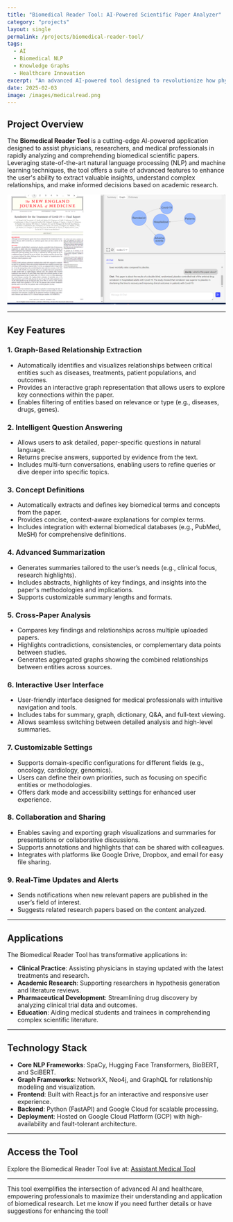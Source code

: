 ```yaml
---
title: "Biomedical Reader Tool: AI-Powered Scientific Paper Analyzer"
category: "projects"
layout: single
permalink: /projects/biomedical-reader-tool/
tags:
  - AI
  - Biomedical NLP
  - Knowledge Graphs
  - Healthcare Innovation
excerpt: "An advanced AI-powered tool designed to revolutionize how physicians and researchers interact with scientific papers, providing graph-based relationship insights, question answering, concept definitions, summaries, and more."
date: 2025-02-03
image: /images/medicalread.png
---
```


## Project Overview

The **Biomedical Reader Tool** is a cutting-edge AI-powered application designed to assist physicians, researchers, and medical professionals in rapidly analyzing and comprehending biomedical scientific papers. Leveraging state-of-the-art natural language processing (NLP) and machine learning techniques, the tool offers a suite of advanced features to enhance the user's ability to extract valuable insights, understand complex relationships, and make informed decisions based on academic research.

![Biomedical Reader Tool](/images/medicalread.png)

---

## Key Features

### 1. **Graph-Based Relationship Extraction**
- Automatically identifies and visualizes relationships between critical entities such as diseases, treatments, patient populations, and outcomes.
- Provides an interactive graph representation that allows users to explore key connections within the paper.
- Enables filtering of entities based on relevance or type (e.g., diseases, drugs, genes).

### 2. **Intelligent Question Answering**
- Allows users to ask detailed, paper-specific questions in natural language.
- Returns precise answers, supported by evidence from the text.
- Includes multi-turn conversations, enabling users to refine queries or dive deeper into specific topics.

### 3. **Concept Definitions**
- Automatically extracts and defines key biomedical terms and concepts from the paper.
- Provides concise, context-aware explanations for complex terms.
- Includes integration with external biomedical databases (e.g., PubMed, MeSH) for comprehensive definitions.

### 4. **Advanced Summarization**
- Generates summaries tailored to the user’s needs (e.g., clinical focus, research highlights).
- Includes abstracts, highlights of key findings, and insights into the paper's methodologies and implications.
- Supports customizable summary lengths and formats.

### 5. **Cross-Paper Analysis**
- Compares key findings and relationships across multiple uploaded papers.
- Highlights contradictions, consistencies, or complementary data points between studies.
- Generates aggregated graphs showing the combined relationships between entities across sources.

### 6. **Interactive User Interface**
- User-friendly interface designed for medical professionals with intuitive navigation and tools.
- Includes tabs for summary, graph, dictionary, Q&A, and full-text viewing.
- Allows seamless switching between detailed analysis and high-level summaries.

### 7. **Customizable Settings**
- Supports domain-specific configurations for different fields (e.g., oncology, cardiology, genomics).
- Users can define their own priorities, such as focusing on specific entities or methodologies.
- Offers dark mode and accessibility settings for enhanced user experience.

### 8. **Collaboration and Sharing**
- Enables saving and exporting graph visualizations and summaries for presentations or collaborative discussions.
- Supports annotations and highlights that can be shared with colleagues.
- Integrates with platforms like Google Drive, Dropbox, and email for easy file sharing.

### 9. **Real-Time Updates and Alerts**
- Sends notifications when new relevant papers are published in the user’s field of interest.
- Suggests related research papers based on the content analyzed.

---

## Applications

The Biomedical Reader Tool has transformative applications in:
- **Clinical Practice**: Assisting physicians in staying updated with the latest treatments and research.
- **Academic Research**: Supporting researchers in hypothesis generation and literature reviews.
- **Pharmaceutical Development**: Streamlining drug discovery by analyzing clinical trial data and outcomes.
- **Education**: Aiding medical students and trainees in comprehending complex scientific literature.

---

## Technology Stack
- **Core NLP Frameworks**: SpaCy, Hugging Face Transformers, BioBERT, and SciBERT.
- **Graph Frameworks**: NetworkX, Neo4j, and GraphQL for relationship modeling and visualization.
- **Frontend**: Built with React.js for an interactive and responsive user experience.
- **Backend**: Python (FastAPI) and Google Cloud for scalable processing.
- **Deployment**: Hosted on Google Cloud Platform (GCP) with high-availability and fault-tolerant architecture.

---

## Access the Tool
Explore the Biomedical Reader Tool live at:
[Assistant Medical Tool](https://assistant-medical-dot-keobot-project-287001.uc.r.appspot.com/)

---

This tool exemplifies the intersection of advanced AI and healthcare, empowering professionals to maximize their understanding and application of biomedical research. Let me know if you need further details or have suggestions for enhancing the tool!
